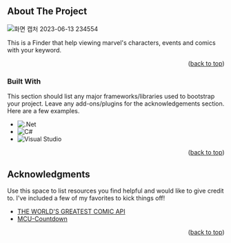 <!-- ABOUT THE PROJECT -->
## About The Project

![화면 캡처 2023-06-13 234554](https://github.com/psh2003/MarvelInfo/assets/83701900/a334f159-5df3-4af8-a19e-c9ecd2f16830)

This is a Finder that help viewing marvel's characters, events and comics with your keyword.

<p align="right">(<a href="#readme-top">back to top</a>)</p>



### Built With

This section should list any major frameworks/libraries used to bootstrap your project. Leave any add-ons/plugins for the acknowledgements section. Here are a few examples.

* ![.Net](https://img.shields.io/badge/.NET-5C2D91?style=for-the-badge&logo=.net&logoColor=white)
* ![C#](https://img.shields.io/badge/c%23-%23239120.svg?style=for-the-badge&logo=c-sharp&logoColor=white)
* ![Visual Studio](https://img.shields.io/badge/Visual%20Studio-5C2D91.svg?style=for-the-badge&logo=visual-studio&logoColor=white)

<p align="right">(<a href="#readme-top">back to top</a>)</p>

<!-- ACKNOWLEDGMENTS -->
## Acknowledgments

Use this space to list resources you find helpful and would like to give credit to. I've included a few of my favorites to kick things off!

* [THE WORLD'S GREATEST COMIC API](https://developer.marvel.com/)
* [MCU-Countdown](https://github.com/DiljotSG/MCU-Countdown)

<p align="right">(<a href="#readme-top">back to top</a>)</p>



